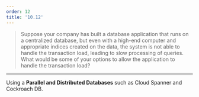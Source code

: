```yaml
---
order: 12
title: '10.12'
---
```

> Suppose your company has built a database application that runs on a 
> centralized database, but even with a high-end computer and appropriate indices 
> created on the data, the system is not able to handle the transaction load, 
> leading to slow processing of queries. What would be some of your options 
> to allow the application to handle the transaction load? 

--------------------------------

Using a **Parallel and Distributed Databases** such as Cloud Spanner and 
Cockroach DB. 
